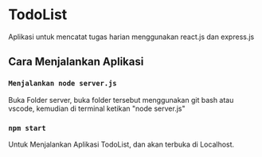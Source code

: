 # TodoList

Aplikasi untuk mencatat tugas harian menggunakan react.js dan express.js
## Cara Menjalankan Aplikasi
### `Menjalankan node server.js`

Buka Folder server, buka folder tersebut menggunakan git bash atau vscode, kemudian di terminal ketikan "node server.js"

### `npm start`

Untuk Menjalankan Aplikasi TodoList, dan akan terbuka di Localhost.
